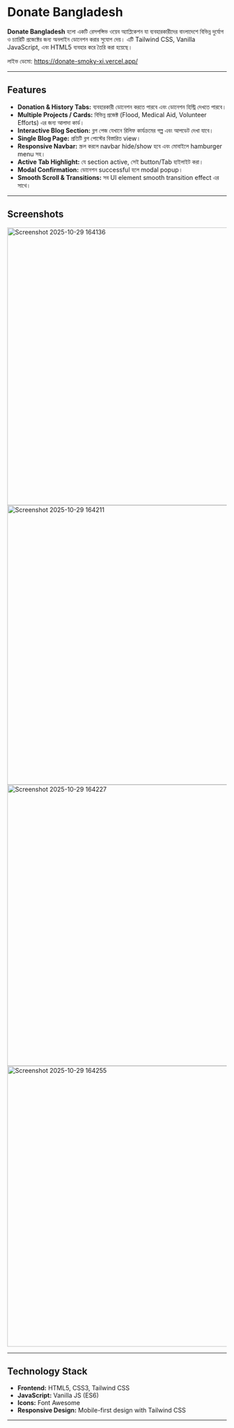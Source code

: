 # Donate Bangladesh

**Donate Bangladesh** হলো একটি রেসপন্সিভ ওয়েব অ্যাপ্লিকেশন যা ব্যবহারকারীদের বাংলাদেশে বিভিন্ন দুর্যোগ ও চ্যারিটি প্রজেক্টের জন্য অনলাইন ডোনেশন করার সুযোগ দেয়। এটি Tailwind CSS, Vanilla JavaScript, এবং HTML5 ব্যবহার করে তৈরি করা হয়েছে।  

লাইভ ডেমো: https://donate-smoky-xi.vercel.app/

---

## Features

- **Donation & History Tabs:** ব্যবহারকারী ডোনেশন করতে পারবে এবং ডোনেশন হিস্ট্রি দেখতে পারবে।  
- **Multiple Projects / Cards:** বিভিন্ন প্রজেক্ট (Flood, Medical Aid, Volunteer Efforts) এর জন্য আলাদা কার্ড।  
- **Interactive Blog Section:** ব্লগ পেজ যেখানে রিলিফ কার্যক্রমের গল্প এবং আপডেট দেখা যাবে।  
- **Single Blog Page:** প্রতিটি ব্লগ পোস্টের বিস্তারিত view।  
- **Responsive Navbar:** স্ক্রল করলে navbar hide/show হবে এবং মোবাইলে hamburger menu সহ।  
- **Active Tab Highlight:** যে section active, সেই button/Tab হাইলাইট করা।  
- **Modal Confirmation:** ডোনেশন successful হলে modal popup।  
- **Smooth Scroll & Transitions:** সব UI element smooth transition effect এর সাথে।  

---

## Screenshots

<img width="1346" height="637" alt="Screenshot 2025-10-29 164136" src="https://github.com/user-attachments/assets/f6b18d55-3ebb-4478-897e-94157a7fd3d9" />
<img width="1344" height="641" alt="Screenshot 2025-10-29 164211" src="https://github.com/user-attachments/assets/9c0f0059-1f7b-47ac-86c5-a8522c4dc70b" />
<img width="1350" height="645" alt="Screenshot 2025-10-29 164227" src="https://github.com/user-attachments/assets/9fe1a5b3-01b7-45b8-8901-9a1912e9e6f1" />
<img width="1351" height="644" alt="Screenshot 2025-10-29 164255" src="https://github.com/user-attachments/assets/d30658ed-f9a3-49c1-86ea-be553f464ce6" />



---

## Technology Stack

- **Frontend:** HTML5, CSS3, Tailwind CSS  
- **JavaScript:** Vanilla JS (ES6)  
- **Icons:** Font Awesome  
- **Responsive Design:** Mobile-first design with Tailwind CSS  

---

